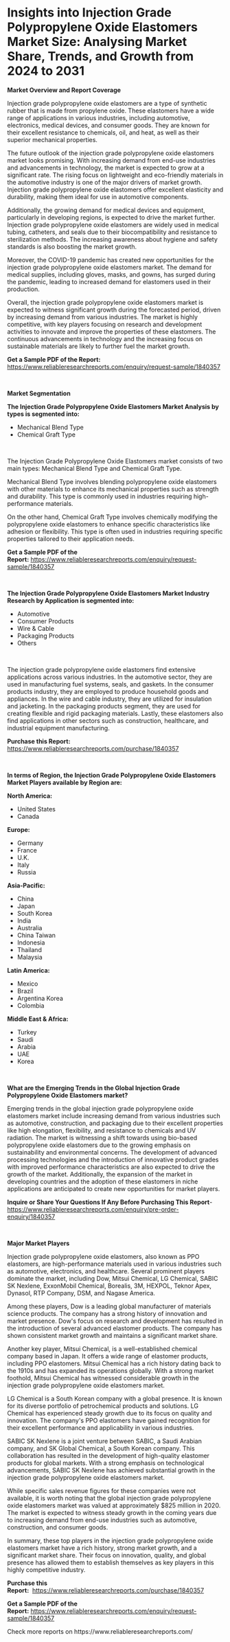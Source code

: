 <p><h1>Insights into Injection Grade Polypropylene Oxide Elastomers Market Size: Analysing Market Share, Trends, and Growth from 2024 to 2031</h1></p><p><strong>Market Overview and Report Coverage</strong></p>
<p><p>Injection grade polypropylene oxide elastomers are a type of synthetic rubber that is made from propylene oxide. These elastomers have a wide range of applications in various industries, including automotive, electronics, medical devices, and consumer goods. They are known for their excellent resistance to chemicals, oil, and heat, as well as their superior mechanical properties.</p><p>The future outlook of the injection grade polypropylene oxide elastomers market looks promising. With increasing demand from end-use industries and advancements in technology, the market is expected to grow at a significant rate. The rising focus on lightweight and eco-friendly materials in the automotive industry is one of the major drivers of market growth. Injection grade polypropylene oxide elastomers offer excellent elasticity and durability, making them ideal for use in automotive components.</p><p>Additionally, the growing demand for medical devices and equipment, particularly in developing regions, is expected to drive the market further. Injection grade polypropylene oxide elastomers are widely used in medical tubing, catheters, and seals due to their biocompatibility and resistance to sterilization methods. The increasing awareness about hygiene and safety standards is also boosting the market growth.</p><p>Moreover, the COVID-19 pandemic has created new opportunities for the injection grade polypropylene oxide elastomers market. The demand for medical supplies, including gloves, masks, and gowns, has surged during the pandemic, leading to increased demand for elastomers used in their production.</p><p>Overall, the injection grade polypropylene oxide elastomers market is expected to witness significant growth during the forecasted period, driven by increasing demand from various industries. The market is highly competitive, with key players focusing on research and development activities to innovate and improve the properties of these elastomers. The continuous advancements in technology and the increasing focus on sustainable materials are likely to further fuel the market growth.</p></p>
<p><strong>Get a Sample PDF of the Report:</strong> <a href="https://www.reliableresearchreports.com/enquiry/request-sample/1840357">https://www.reliableresearchreports.com/enquiry/request-sample/1840357</a></p>
<p>&nbsp;</p>
<p><strong>Market Segmentation</strong></p>
<p><strong>The Injection Grade Polypropylene Oxide Elastomers Market Analysis by types is segmented into:</strong></p>
<p><ul><li>Mechanical Blend Type</li><li>Chemical Graft Type</li></ul></p>
<p>&nbsp;</p>
<p><p>The Injection Grade Polypropylene Oxide Elastomers market consists of two main types: Mechanical Blend Type and Chemical Graft Type. </p><p>Mechanical Blend Type involves blending polypropylene oxide elastomers with other materials to enhance its mechanical properties such as strength and durability. This type is commonly used in industries requiring high-performance materials.</p><p>On the other hand, Chemical Graft Type involves chemically modifying the polypropylene oxide elastomers to enhance specific characteristics like adhesion or flexibility. This type is often used in industries requiring specific properties tailored to their application needs.</p></p>
<p><strong>Get a Sample PDF of the Report:</strong>&nbsp;<a href="https://www.reliableresearchreports.com/enquiry/request-sample/1840357">https://www.reliableresearchreports.com/enquiry/request-sample/1840357</a></p>
<p>&nbsp;</p>
<p><strong>The Injection Grade Polypropylene Oxide Elastomers Market Industry Research by Application is segmented into:</strong></p>
<p><ul><li>Automotive</li><li>Consumer Products</li><li>Wire & Cable</li><li>Packaging Products</li><li>Others</li></ul></p>
<p>&nbsp;</p>
<p><p>The injection grade polypropylene oxide elastomers find extensive applications across various industries. In the automotive sector, they are used in manufacturing fuel systems, seals, and gaskets. In the consumer products industry, they are employed to produce household goods and appliances. In the wire and cable industry, they are utilized for insulation and jacketing. In the packaging products segment, they are used for creating flexible and rigid packaging materials. Lastly, these elastomers also find applications in other sectors such as construction, healthcare, and industrial equipment manufacturing.</p></p>
<p><strong>Purchase this Report:</strong>&nbsp; <a href="https://www.reliableresearchreports.com/purchase/1840357">https://www.reliableresearchreports.com/purchase/1840357</a></p>
<p>&nbsp;</p>
<p><strong>In terms of Region, the Injection Grade Polypropylene Oxide Elastomers Market Players available by Region are:</strong></p>
<p>
    <p> <strong> North America: </strong>
        <ul>
            <li>United States</li>
            <li>Canada</li>
        </ul>
        </p> 
    <p> <strong> Europe: </strong>
        <ul>
            <li>Germany</li>
            <li>France</li>
            <li>U.K.</li>
            <li>Italy</li>
            <li>Russia</li>
        </ul>
        </p> 
    <p> <strong> Asia-Pacific: </strong>
        <ul>
            <li>China</li>
            <li>Japan</li>
            <li>South Korea</li>
            <li>India</li>
            <li>Australia</li>
            <li>China Taiwan</li>
            <li>Indonesia</li>
            <li>Thailand</li>
            <li>Malaysia</li>
        </ul>
        </p> 
    <p> <strong> Latin America: </strong>
        <ul>
            <li>Mexico</li>
            <li>Brazil</li>
            <li>Argentina Korea</li>
            <li>Colombia</li>
        </ul>
        </p> 
    <p> <strong> Middle East & Africa: </strong>
        <ul>
            <li>Turkey</li>
            <li>Saudi</li>
            <li>Arabia</li>
            <li>UAE</li>
            <li>Korea</li>
        </ul>
    </p>
    </p>
<p>&nbsp;</p>
<p><strong>What are the Emerging Trends in the Global Injection Grade Polypropylene Oxide Elastomers market?</strong></p>
<p><p>Emerging trends in the global injection grade polypropylene oxide elastomers market include increasing demand from various industries such as automotive, construction, and packaging due to their excellent properties like high elongation, flexibility, and resistance to chemicals and UV radiation. The market is witnessing a shift towards using bio-based polypropylene oxide elastomers due to the growing emphasis on sustainability and environmental concerns. The development of advanced processing technologies and the introduction of innovative product grades with improved performance characteristics are also expected to drive the growth of the market. Additionally, the expansion of the market in developing countries and the adoption of these elastomers in niche applications are anticipated to create new opportunities for market players.</p></p>
<p><strong>Inquire or Share Your Questions If Any Before Purchasing This Report</strong>- <a href="https://www.reliableresearchreports.com/enquiry/pre-order-enquiry/1840357">https://www.reliableresearchreports.com/enquiry/pre-order-enquiry/1840357</a></p>
<p>&nbsp;</p>
<p><strong>Major Market Players</strong></p>
<p><p>Injection grade polypropylene oxide elastomers, also known as PPO elastomers, are high-performance materials used in various industries such as automotive, electronics, and healthcare. Several prominent players dominate the market, including Dow, Mitsui Chemical, LG Chemical, SABIC SK Nexlene, ExxonMobil Chemical, Borealis, 3M, HEXPOL, Teknor Apex, Dynasol, RTP Company, DSM, and Nagase America.</p><p>Among these players, Dow is a leading global manufacturer of materials science products. The company has a strong history of innovation and market presence. Dow's focus on research and development has resulted in the introduction of several advanced elastomer products. The company has shown consistent market growth and maintains a significant market share.</p><p>Another key player, Mitsui Chemical, is a well-established chemical company based in Japan. It offers a wide range of elastomer products, including PPO elastomers. Mitsui Chemical has a rich history dating back to the 1910s and has expanded its operations globally. With a strong market foothold, Mitsui Chemical has witnessed considerable growth in the injection grade polypropylene oxide elastomers market.</p><p>LG Chemical is a South Korean company with a global presence. It is known for its diverse portfolio of petrochemical products and solutions. LG Chemical has experienced steady growth due to its focus on quality and innovation. The company's PPO elastomers have gained recognition for their excellent performance and applicability in various industries.</p><p>SABIC SK Nexlene is a joint venture between SABIC, a Saudi Arabian company, and SK Global Chemical, a South Korean company. This collaboration has resulted in the development of high-quality elastomer products for global markets. With a strong emphasis on technological advancements, SABIC SK Nexlene has achieved substantial growth in the injection grade polypropylene oxide elastomers market.</p><p>While specific sales revenue figures for these companies were not available, it is worth noting that the global injection grade polypropylene oxide elastomers market was valued at approximately $825 million in 2020. The market is expected to witness steady growth in the coming years due to increasing demand from end-use industries such as automotive, construction, and consumer goods.</p><p>In summary, these top players in the injection grade polypropylene oxide elastomers market have a rich history, strong market growth, and a significant market share. Their focus on innovation, quality, and global presence has allowed them to establish themselves as key players in this highly competitive industry.</p></p>
<p><strong>Purchase this Report:</strong>&nbsp;&nbsp;<a href="https://www.reliableresearchreports.com/purchase/1840357">https://www.reliableresearchreports.com/purchase/1840357</a></p>
<p></p>
<p><strong>Get a Sample PDF of the Report:</strong>&nbsp;<a href="https://www.reliableresearchreports.com/enquiry/request-sample/1840357">https://www.reliableresearchreports.com/enquiry/request-sample/1840357</a></p>
<p>Check more reports on https://www.reliableresearchreports.com/</p>